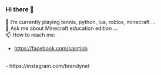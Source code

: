 ### Hi there 👋

<!--
**brendy/brendy** is a ✨ _special_ ✨ repository because its `README.md` (this file) appears on your GitHub profile.

Here are some ideas to get you started:

- 🔭 I’m currently working on ...
- 👯 I’m looking to collaborate on ...
- 🤔 I’m looking for help with ...
- 😄 Pronouns: ...
- ⚡ Fun fact: ...
-->

🌱  I’m currently playing tennis, python, lua, roblox, minecraft ...
<br/>
💬  Ask me about Minecraft education edition ...
<br/>
📫  How to reach me:
<br/>
  - https://facebook.com/saintjob
<br/>
  - https://instagram.com/brendynet
<br/>

